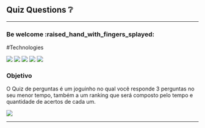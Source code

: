 <h2>Quiz Questions ❔</h2>

<hr/>

<h3>Be welcome :raised_hand_with_fingers_splayed:</h3>

#Technologies
<p>
  <img src="https://img.shields.io/badge/Next.js-000000.svg?style=for-the-badge&logo=nextdotjs&logoColor=white" />
  <img src="https://img.shields.io/badge/TypeScript-3178C6.svg?style=for-the-badge&logo=TypeScript&logoColor=white" />
  <img src="https://img.shields.io/badge/React%20Query-FF4154.svg?style=for-the-badge&logo=React-Query&logoColor=white" />
  <img src="https://img.shields.io/badge/Prisma-2D3748.svg?style=for-the-badge&logo=Prisma&logoColor=white" />
  <img src="https://img.shields.io/badge/Chakra%20UI-319795.svg?style=for-the-badge&logo=Chakra-UI&logoColor=white" />
</p>

<h3>Objetivo</h3>

<P>
  O Quiz de perguntas é um joguinho no qual você responde 3 perguntas no seu menor tempo, também a um ranking que será composto pelo tempo e quantidade de acertos de cada um.
</p>

<div>
  <img src="https://github.com/Spanserki/spacetime/assets/97187822/1ce7774c-63bf-430d-84d5-90e9a19c309e" />
</div>

<hr/>

